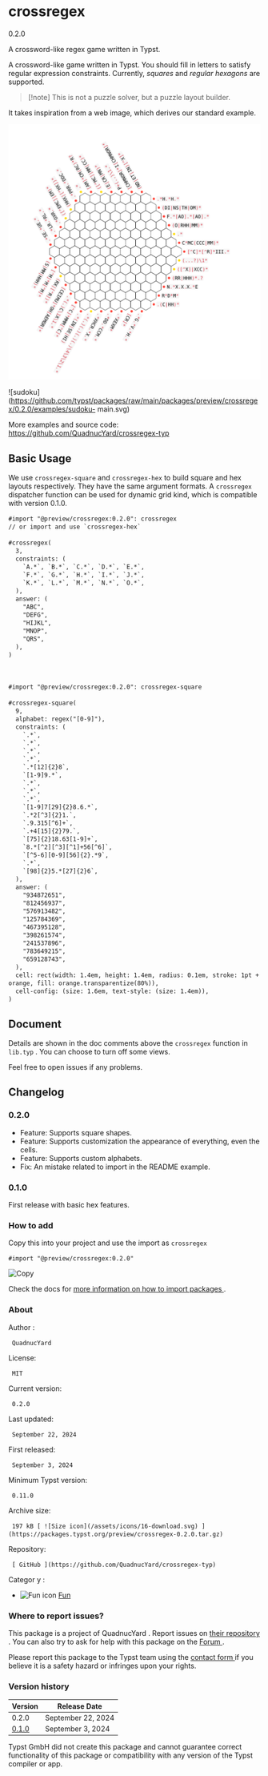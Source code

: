 #  crossregex

0.2.0

A crossword-like regex game written in Typst.

A crossword-like game written in Typst. You should fill in letters to satisfy
regular expression constraints. Currently, _squares_ and _regular hexagons_
are supported.

> [!note] This is not a puzzle solver, but a puzzle layout builder.

It takes inspiration from a web image, which derives our standard example.

![standard](https://github.com/typst/packages/raw/main/packages/preview/crossregex/0.2.0/examples/standard.svg)

![sudoku](https://github.com/typst/packages/raw/main/packages/preview/crossregex/0.2.0/examples/sudoku-
main.svg)

More examples and source code: [ https://github.com/QuadnucYard/crossregex-typ
](https://github.com/QuadnucYard/crossregex-typ)

##  Basic Usage

We use ` crossregex-square ` and ` crossregex-hex ` to build square and hex
layouts respectively. They have the same argument formats. A ` crossregex `
dispatcher function can be used for dynamic grid kind, which is compatible
with version 0.1.0.

    
    
    #import "@preview/crossregex:0.2.0": crossregex
    // or import and use `crossregex-hex`
    
    #crossregex(
      3,
      constraints: (
        `A.*`, `B.*`, `C.*`, `D.*`, `E.*`,
        `F.*`, `G.*`, `H.*`, `I.*`, `J.*`,
        `K.*`, `L.*`, `M.*`, `N.*`, `O.*`,
      ),
      answer: (
        "ABC",
        "DEFG",
        "HIJKL",
        "MNOP",
        "QRS",
      ),
    )
    
    
    
    #import "@preview/crossregex:0.2.0": crossregex-square
    
    #crossregex-square(
      9,
      alphabet: regex("[0-9]"),
      constraints: (
        `.*`,
        `.*`,
        `.*`,
        `.*`,
        `.*[12]{2}8`,
        `[1-9]9.*`,
        `.*`,
        `.*`,
        `.*`,
        `[1-9]7[29]{2}8.6.*`,
        `.*2[^3]{2}1.`,
        `.9.315[^6]+`,
        `.+4[15]{2}79.`,
        `[75]{2}18.63[1-9]+`,
        `8.*[^2][^3][^1]+56[^6]`,
        `[^5-6][0-9][56]{2}.*9`,
        `.*`,
        `[98]{2}5.*[27]{2}6`,
      ),
      answer: (
        "934872651",
        "812456937",
        "576913482",
        "125784369",
        "467395128",
        "398261574",
        "241537896",
        "783649215",
        "659128743",
      ),
      cell: rect(width: 1.4em, height: 1.4em, radius: 0.1em, stroke: 1pt + orange, fill: orange.transparentize(80%)),
      cell-config: (size: 1.6em, text-style: (size: 1.4em)),
    )
    

##  Document

Details are shown in the doc comments above the ` crossregex ` function in `
lib.typ ` . You can choose to turn off some views.

Feel free to open issues if any problems.

##  Changelog

###  0.2.0

  * Feature: Supports square shapes. 
  * Feature: Supports customization the appearance of everything, even the cells. 
  * Feature: Supports custom alphabets. 
  * Fix: An mistake related to import in the README example. 

###  0.1.0

First release with basic hex features.

###  How to add

Copy this into your project and use the import as  ` crossregex `

    
    
    #import "@preview/crossregex:0.2.0"

![Copy](/assets/icons/16-copy.svg)

Check the docs for  [ more information on how to import packages
](https://typst.app/docs/reference/scripting/#packages) .

###  About

Author  :

     QuadnucYard 
License:

     MIT 
Current version:

     0.2.0 
Last updated:

     September 22, 2024 
First released:

     September 3, 2024 
Minimum Typst version:

     0.11.0 
Archive size:

     197 kB [ ![Size icon](/assets/icons/16-download.svg) ](https://packages.typst.org/preview/crossregex-0.2.0.tar.gz)
Repository:

     [ GitHub ](https://github.com/QuadnucYard/crossregex-typ)
Categor  y  :

    

  * ![Fun icon](/assets/icons/16-smile.svg) [ Fun ](https://typst.app/universe/search/?category=fun)

###  Where to report issues?

This  package  is a project of  QuadnucYard  .  Report issues on  [ their
repository ](https://github.com/QuadnucYard/crossregex-typ) .  You can also
try to ask for help with this  package  on the  [ Forum
](https://forum.typst.app) .

Please report this  package  to the Typst team using the  [ contact form
](https://typst.app/contact) if you believe it is a safety hazard or infringes
upon your rights.

###  Version history

Version  |  Release Date   
---|---  
0.2.0  |  September 22, 2024   
[ 0.1.0 ](https://typst.app/universe/package/crossregex/0.1.0/) |  September 3, 2024   
  
Typst GmbH did not create this  package  and cannot guarantee correct
functionality of this  package  or compatibility with any version of the Typst
compiler or app.

